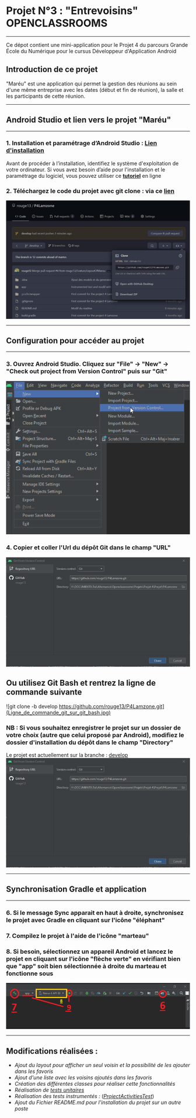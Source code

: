 # **Projet N°3 : "Entrevoisins" OPENCLASSROOMS**
_________________________________________________________________________________________________________________

Ce dépot contient une mini-application pour le Projet 4 du parcours Grande École du Numérique pour le cursus Développeur d'Application Android

## Introduction de ce projet

"Maréu" est une application qui permet la gestion des réunions au sein d'une même entreprise avec les dates (début et fin de réunion), la salle et les participants de cette réunion.
_________________________________________________________________________________________________________________

## Android Studio et lien vers le projet **"Maréu"**
_________________________________________________________________________________________________________________
### 1. Installation et paramétrage d’Android Studio :  **[Lien d'installation](https://developer.android.com/studio)**
Avant de procéder à l’installation, identifiez le système d'exploitation de votre ordinateur. Si vous avez besoin d’aide pour l'installation et le paramétrage du logiciel, vous pouvez utiliser ce **[tutoriel](https://www.tutorialspoint.com/android/android_studio.htm)** en ligne

### 2. Téléchargez le code du projet avec git clone : **via ce [lien](https://github.com/rouge13/P4Lamzone/tree/develop)**
![Clone_P4_Mareu.JPG](Clone_P4_Mareu.JPG)
_________________________________________________________________________________________________________________

## Configuration pour accéder au projet
_________________________________________________________________________________________________________________

### 3. Ouvrez Android Studio. Cliquez sur "File" -> "New" -> "Check out project from Version Control" puis sur "Git"
![Check_out_project_from_version_control.jpg](Check_out_project_from_version_control.jpg)

### 4. Copier et coller l'Url du dépôt Git dans le champ "URL"
![Copier_coller_URL.JPG](Copier_coller_URL.JPG)

## Ou utilisez Git Bash et rentrez la ligne de commande suivante
![git clone -b develop https://github.com/rouge13/P4Lamzone.git](Ligne_de_commande_git_sur_git_bash.jpg)

###  NB : Si vous souhaitez enregistrer le projet sur un dossier de votre choix (autre que celui proposé par Android), modifiez le dossier d'installation du dépôt dans le champ "Directory"
Le projet est actuellement sur la branche : [develop](Branche_actuelle.jpg)
![Saisir_emplacement.jpg](Saisir_emplacement.jpg)

_________________________________________________________________________________________________________________

## Synchronisation Gradle et application
_________________________________________________________________________________________________________________

### 6. Si le message Sync apparait en haut à droite, synchronisez le projet avec Gradle en cliquant sur l'icône "éléphant"

### 7. Compilez le projet à l'aide de l'icône "marteau"

### 8. Si besoin, sélectionnez un appareil Android et lancez le projet en cliquant sur l'icône "flèche verte" en vérifiant bien que "app" soit bien sélectionnée à droite du marteau et fonctionne sous 

![Etape_6_7_8_9_lancement_application.png](Etape_6_7_8_9_lancement_application.png)

_________________________________________________________________________________________________________________

## Modifications réalisées : 
- *Ajout du layout pour afficher un seul voisin et la possibilité de les ajouter dans les favoris*
- *Ajout d'une liste avec les voisins ajoutés dans les favoris*
- *Création des différentes classes pour réaliser cette fonctionnalités*
- *Réalisation de [tests unitaires](https://refined-github-html-preview.kidonng.workers.dev/rouge13/P3Entrevoisins/raw/Feature/ShowDetailsOfPeopleAndAddInFavorite/Test%20Results%20-%20NeighbourServiceTest.html)*
- *Réalisation des tests instrumentés :*
(*[ProjectActivitiesTest](https://github.com/rouge13/P3Entrevoisins/blob/Feature/ShowDetailsOfPeopleAndAddInFavorite/Test%20Results%20-%20DeleteANeighbour.html)*)
- *Ajout du Fichier README.md pour l'installation du projet sur un autre poste*














